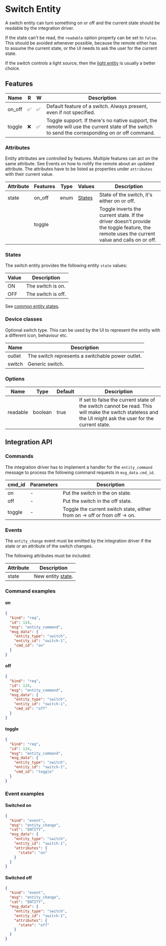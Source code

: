 # Switch Entity

A switch entity can turn something on or off and the current state should be readable by the integration driver.

If the state can't be read, the `readable` option property can be set to `false`. This should be avoided
whenever possible, because the remote either has to assume the current state, or the UI needs to ask the user
for the current state.

If the switch controls a light source, then the [light entity](entity_light.md) is usually a better choice.

## Features

| Name   | R   | W   | Description                                                                                                                                    |
|--------|-----|-----|------------------------------------------------------------------------------------------------------------------------------------------------|
| on_off | ✅   | ✅   | Default feature of a switch. Always present, even if not specified.                                                                            |
| toggle | ❌   | ✅   | Toggle support. If there's no native support, the remote will use the current state of the switch to send the corresponding on or off command. |

### Attributes

Entity attributes are controlled by features. Multiple features can act on the same attribute. See Events on how to
notify the remote about an updated attribute. The attributes have to be listed as properties under `attributes` with
their current value.

| Attribute | Features | Type | Values            | Description                                                                                                                                |
|-----------|----------|------|-------------------|--------------------------------------------------------------------------------------------------------------------------------------------|
| state     | on_off   | enum | [States](#states) | State of the switch, it's either on or off.                                                                                                |
|           | toggle   |      |                   | Toggle inverts the current state. If the driver doesn't provide the toggle feature, the remote uses the current value and calls on or off. |

### States

The switch entity provides the following entity `state` values:

| Value | Description        |
|-------|--------------------|
| ON    | The switch is on.  |
| OFF   | The switch is off. |

See [common entity states](README.md#states).

### Device classes

Optional switch type. This can be used by the UI to represent the entity with a different icon, behaviour etc.

| Name   | Description                                      |
|--------|--------------------------------------------------|
| outlet | The switch represents a switchable power outlet. |
| switch | Generic switch.                                  |

### Options

| Name     | Type    | Default | Description                                                                                                                                              |
|----------|---------|---------|----------------------------------------------------------------------------------------------------------------------------------------------------------|
| readable | boolean | true    | If set to false the current state of the switch cannot be read. This will make the switch stateless and the UI might ask the user for the current state. |

## Integration API

### Commands

The integration driver has to implement a handler for the `entity_command` message to process the following command
requests in `msg_data.cmd_id`.

| cmd_id    | Parameters    | Description                                                               |
|-----------|---------------|---------------------------------------------------------------------------|
| on        | -             | Put the switch in the on state.                                           |
| off       | -             | Put the switch in the off state.                                          |
| toggle    | -             | Toggle the current switch state, either from on -> off or from off -> on. |

### Events

The `entity_change` event must be emitted by the integration driver if the state or an attribute of the switch changes.

The following attributes must be included:

| Attribute     | Description                   |
|---------------|-------------------------------|
| state         | New entity [state](#states).  |

### Command examples

#### on

```json
{
  "kind": "req",
  "id": 124,
  "msg": "entity_command",
  "msg_data": {
    "entity_type": "switch",
    "entity_id": "switch-1",
    "cmd_id": "on"
  }
}
```

#### off

```json
{
  "kind": "req",
  "id": 124,
  "msg": "entity_command",
  "msg_data": {
    "entity_type": "switch",
    "entity_id": "switch-1",
    "cmd_id": "off"
  }
}
```

#### toggle

```json
{
  "kind": "req",
  "id": 124,
  "msg": "entity_command",
  "msg_data": {
    "entity_type": "switch",
    "entity_id": "switch-1",
    "cmd_id": "toggle"
  }
}
```

### Event examples

#### Switched on

```json
{
  "kind": "event",
  "msg": "entity_change",
  "cat": "ENTITY",
  "msg_data": {
    "entity_type": "switch",
    "entity_id": "switch-1",
    "attributes": {
      "state": "on"
    }
  }
}
```

#### Switched off

```json
{
  "kind": "event",
  "msg": "entity_change",
  "cat": "ENTITY",
  "msg_data": {
    "entity_type": "switch",
    "entity_id": "switch-1",
    "attributes": {
      "state": "off"
    }
  }
}
```

